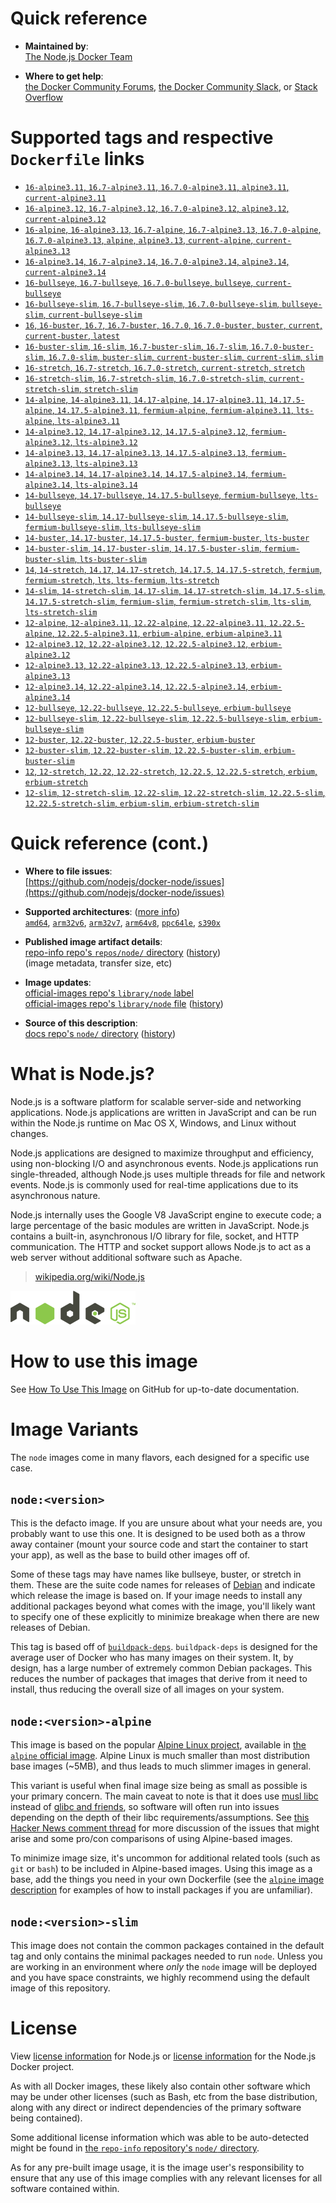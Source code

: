 <!--

********************************************************************************

WARNING:

    DO NOT EDIT "node/README.md"

    IT IS AUTO-GENERATED

    (from the other files in "node/" combined with a set of templates)

********************************************************************************

-->

# Quick reference

-	**Maintained by**:  
	[The Node.js Docker Team](https://github.com/nodejs/docker-node)

-	**Where to get help**:  
	[the Docker Community Forums](https://forums.docker.com/), [the Docker Community Slack](https://dockr.ly/slack), or [Stack Overflow](https://stackoverflow.com/search?tab=newest&q=docker)

# Supported tags and respective `Dockerfile` links

-	[`16-alpine3.11`, `16.7-alpine3.11`, `16.7.0-alpine3.11`, `alpine3.11`, `current-alpine3.11`](https://github.com/nodejs/docker-node/blob/706364e992c4bc7c390db61f39ac7985f23986d0/16/alpine3.11/Dockerfile)
-	[`16-alpine3.12`, `16.7-alpine3.12`, `16.7.0-alpine3.12`, `alpine3.12`, `current-alpine3.12`](https://github.com/nodejs/docker-node/blob/706364e992c4bc7c390db61f39ac7985f23986d0/16/alpine3.12/Dockerfile)
-	[`16-alpine`, `16-alpine3.13`, `16.7-alpine`, `16.7-alpine3.13`, `16.7.0-alpine`, `16.7.0-alpine3.13`, `alpine`, `alpine3.13`, `current-alpine`, `current-alpine3.13`](https://github.com/nodejs/docker-node/blob/706364e992c4bc7c390db61f39ac7985f23986d0/16/alpine3.13/Dockerfile)
-	[`16-alpine3.14`, `16.7-alpine3.14`, `16.7.0-alpine3.14`, `alpine3.14`, `current-alpine3.14`](https://github.com/nodejs/docker-node/blob/706364e992c4bc7c390db61f39ac7985f23986d0/16/alpine3.14/Dockerfile)
-	[`16-bullseye`, `16.7-bullseye`, `16.7.0-bullseye`, `bullseye`, `current-bullseye`](https://github.com/nodejs/docker-node/blob/706364e992c4bc7c390db61f39ac7985f23986d0/16/bullseye/Dockerfile)
-	[`16-bullseye-slim`, `16.7-bullseye-slim`, `16.7.0-bullseye-slim`, `bullseye-slim`, `current-bullseye-slim`](https://github.com/nodejs/docker-node/blob/706364e992c4bc7c390db61f39ac7985f23986d0/16/bullseye-slim/Dockerfile)
-	[`16`, `16-buster`, `16.7`, `16.7-buster`, `16.7.0`, `16.7.0-buster`, `buster`, `current`, `current-buster`, `latest`](https://github.com/nodejs/docker-node/blob/706364e992c4bc7c390db61f39ac7985f23986d0/16/buster/Dockerfile)
-	[`16-buster-slim`, `16-slim`, `16.7-buster-slim`, `16.7-slim`, `16.7.0-buster-slim`, `16.7.0-slim`, `buster-slim`, `current-buster-slim`, `current-slim`, `slim`](https://github.com/nodejs/docker-node/blob/706364e992c4bc7c390db61f39ac7985f23986d0/16/buster-slim/Dockerfile)
-	[`16-stretch`, `16.7-stretch`, `16.7.0-stretch`, `current-stretch`, `stretch`](https://github.com/nodejs/docker-node/blob/706364e992c4bc7c390db61f39ac7985f23986d0/16/stretch/Dockerfile)
-	[`16-stretch-slim`, `16.7-stretch-slim`, `16.7.0-stretch-slim`, `current-stretch-slim`, `stretch-slim`](https://github.com/nodejs/docker-node/blob/706364e992c4bc7c390db61f39ac7985f23986d0/16/stretch-slim/Dockerfile)
-	[`14-alpine`, `14-alpine3.11`, `14.17-alpine`, `14.17-alpine3.11`, `14.17.5-alpine`, `14.17.5-alpine3.11`, `fermium-alpine`, `fermium-alpine3.11`, `lts-alpine`, `lts-alpine3.11`](https://github.com/nodejs/docker-node/blob/a16a841095bcefefaf0ec43ba39f91fc788b03d4/14/alpine3.11/Dockerfile)
-	[`14-alpine3.12`, `14.17-alpine3.12`, `14.17.5-alpine3.12`, `fermium-alpine3.12`, `lts-alpine3.12`](https://github.com/nodejs/docker-node/blob/a16a841095bcefefaf0ec43ba39f91fc788b03d4/14/alpine3.12/Dockerfile)
-	[`14-alpine3.13`, `14.17-alpine3.13`, `14.17.5-alpine3.13`, `fermium-alpine3.13`, `lts-alpine3.13`](https://github.com/nodejs/docker-node/blob/a16a841095bcefefaf0ec43ba39f91fc788b03d4/14/alpine3.13/Dockerfile)
-	[`14-alpine3.14`, `14.17-alpine3.14`, `14.17.5-alpine3.14`, `fermium-alpine3.14`, `lts-alpine3.14`](https://github.com/nodejs/docker-node/blob/a16a841095bcefefaf0ec43ba39f91fc788b03d4/14/alpine3.14/Dockerfile)
-	[`14-bullseye`, `14.17-bullseye`, `14.17.5-bullseye`, `fermium-bullseye`, `lts-bullseye`](https://github.com/nodejs/docker-node/blob/ceafcc63d4dd5e03d8ab111639edf1ec7fcd45b6/14/bullseye/Dockerfile)
-	[`14-bullseye-slim`, `14.17-bullseye-slim`, `14.17.5-bullseye-slim`, `fermium-bullseye-slim`, `lts-bullseye-slim`](https://github.com/nodejs/docker-node/blob/ceafcc63d4dd5e03d8ab111639edf1ec7fcd45b6/14/bullseye-slim/Dockerfile)
-	[`14-buster`, `14.17-buster`, `14.17.5-buster`, `fermium-buster`, `lts-buster`](https://github.com/nodejs/docker-node/blob/a16a841095bcefefaf0ec43ba39f91fc788b03d4/14/buster/Dockerfile)
-	[`14-buster-slim`, `14.17-buster-slim`, `14.17.5-buster-slim`, `fermium-buster-slim`, `lts-buster-slim`](https://github.com/nodejs/docker-node/blob/a16a841095bcefefaf0ec43ba39f91fc788b03d4/14/buster-slim/Dockerfile)
-	[`14`, `14-stretch`, `14.17`, `14.17-stretch`, `14.17.5`, `14.17.5-stretch`, `fermium`, `fermium-stretch`, `lts`, `lts-fermium`, `lts-stretch`](https://github.com/nodejs/docker-node/blob/a16a841095bcefefaf0ec43ba39f91fc788b03d4/14/stretch/Dockerfile)
-	[`14-slim`, `14-stretch-slim`, `14.17-slim`, `14.17-stretch-slim`, `14.17.5-slim`, `14.17.5-stretch-slim`, `fermium-slim`, `fermium-stretch-slim`, `lts-slim`, `lts-stretch-slim`](https://github.com/nodejs/docker-node/blob/a16a841095bcefefaf0ec43ba39f91fc788b03d4/14/stretch-slim/Dockerfile)
-	[`12-alpine`, `12-alpine3.11`, `12.22-alpine`, `12.22-alpine3.11`, `12.22.5-alpine`, `12.22.5-alpine3.11`, `erbium-alpine`, `erbium-alpine3.11`](https://github.com/nodejs/docker-node/blob/a16a841095bcefefaf0ec43ba39f91fc788b03d4/12/alpine3.11/Dockerfile)
-	[`12-alpine3.12`, `12.22-alpine3.12`, `12.22.5-alpine3.12`, `erbium-alpine3.12`](https://github.com/nodejs/docker-node/blob/a16a841095bcefefaf0ec43ba39f91fc788b03d4/12/alpine3.12/Dockerfile)
-	[`12-alpine3.13`, `12.22-alpine3.13`, `12.22.5-alpine3.13`, `erbium-alpine3.13`](https://github.com/nodejs/docker-node/blob/a16a841095bcefefaf0ec43ba39f91fc788b03d4/12/alpine3.13/Dockerfile)
-	[`12-alpine3.14`, `12.22-alpine3.14`, `12.22.5-alpine3.14`, `erbium-alpine3.14`](https://github.com/nodejs/docker-node/blob/a16a841095bcefefaf0ec43ba39f91fc788b03d4/12/alpine3.14/Dockerfile)
-	[`12-bullseye`, `12.22-bullseye`, `12.22.5-bullseye`, `erbium-bullseye`](https://github.com/nodejs/docker-node/blob/ceafcc63d4dd5e03d8ab111639edf1ec7fcd45b6/12/bullseye/Dockerfile)
-	[`12-bullseye-slim`, `12.22-bullseye-slim`, `12.22.5-bullseye-slim`, `erbium-bullseye-slim`](https://github.com/nodejs/docker-node/blob/ceafcc63d4dd5e03d8ab111639edf1ec7fcd45b6/12/bullseye-slim/Dockerfile)
-	[`12-buster`, `12.22-buster`, `12.22.5-buster`, `erbium-buster`](https://github.com/nodejs/docker-node/blob/a16a841095bcefefaf0ec43ba39f91fc788b03d4/12/buster/Dockerfile)
-	[`12-buster-slim`, `12.22-buster-slim`, `12.22.5-buster-slim`, `erbium-buster-slim`](https://github.com/nodejs/docker-node/blob/a16a841095bcefefaf0ec43ba39f91fc788b03d4/12/buster-slim/Dockerfile)
-	[`12`, `12-stretch`, `12.22`, `12.22-stretch`, `12.22.5`, `12.22.5-stretch`, `erbium`, `erbium-stretch`](https://github.com/nodejs/docker-node/blob/a16a841095bcefefaf0ec43ba39f91fc788b03d4/12/stretch/Dockerfile)
-	[`12-slim`, `12-stretch-slim`, `12.22-slim`, `12.22-stretch-slim`, `12.22.5-slim`, `12.22.5-stretch-slim`, `erbium-slim`, `erbium-stretch-slim`](https://github.com/nodejs/docker-node/blob/a16a841095bcefefaf0ec43ba39f91fc788b03d4/12/stretch-slim/Dockerfile)

# Quick reference (cont.)

-	**Where to file issues**:  
	[https://github.com/nodejs/docker-node/issues](https://github.com/nodejs/docker-node/issues)

-	**Supported architectures**: ([more info](https://github.com/docker-library/official-images#architectures-other-than-amd64))  
	[`amd64`](https://hub.docker.com/r/amd64/node/), [`arm32v6`](https://hub.docker.com/r/arm32v6/node/), [`arm32v7`](https://hub.docker.com/r/arm32v7/node/), [`arm64v8`](https://hub.docker.com/r/arm64v8/node/), [`ppc64le`](https://hub.docker.com/r/ppc64le/node/), [`s390x`](https://hub.docker.com/r/s390x/node/)

-	**Published image artifact details**:  
	[repo-info repo's `repos/node/` directory](https://github.com/docker-library/repo-info/blob/master/repos/node) ([history](https://github.com/docker-library/repo-info/commits/master/repos/node))  
	(image metadata, transfer size, etc)

-	**Image updates**:  
	[official-images repo's `library/node` label](https://github.com/docker-library/official-images/issues?q=label%3Alibrary%2Fnode)  
	[official-images repo's `library/node` file](https://github.com/docker-library/official-images/blob/master/library/node) ([history](https://github.com/docker-library/official-images/commits/master/library/node))

-	**Source of this description**:  
	[docs repo's `node/` directory](https://github.com/docker-library/docs/tree/master/node) ([history](https://github.com/docker-library/docs/commits/master/node))

# What is Node.js?

Node.js is a software platform for scalable server-side and networking applications. Node.js applications are written in JavaScript and can be run within the Node.js runtime on Mac OS X, Windows, and Linux without changes.

Node.js applications are designed to maximize throughput and efficiency, using non-blocking I/O and asynchronous events. Node.js applications run single-threaded, although Node.js uses multiple threads for file and network events. Node.js is commonly used for real-time applications due to its asynchronous nature.

Node.js internally uses the Google V8 JavaScript engine to execute code; a large percentage of the basic modules are written in JavaScript. Node.js contains a built-in, asynchronous I/O library for file, socket, and HTTP communication. The HTTP and socket support allows Node.js to act as a web server without additional software such as Apache.

> [wikipedia.org/wiki/Node.js](https://en.wikipedia.org/wiki/Node.js)

![logo](https://raw.githubusercontent.com/docker-library/docs/01c12653951b2fe592c1f93a13b4e289ada0e3a1/node/logo.png)

# How to use this image

See [How To Use This Image](https://github.com/nodejs/docker-node/blob/master/README.md#how-to-use-this-image) on GitHub for up-to-date documentation.

# Image Variants

The `node` images come in many flavors, each designed for a specific use case.

## `node:<version>`

This is the defacto image. If you are unsure about what your needs are, you probably want to use this one. It is designed to be used both as a throw away container (mount your source code and start the container to start your app), as well as the base to build other images off of.

Some of these tags may have names like bullseye, buster, or stretch in them. These are the suite code names for releases of [Debian](https://wiki.debian.org/DebianReleases) and indicate which release the image is based on. If your image needs to install any additional packages beyond what comes with the image, you'll likely want to specify one of these explicitly to minimize breakage when there are new releases of Debian.

This tag is based off of [`buildpack-deps`](https://hub.docker.com/_/buildpack-deps/). `buildpack-deps` is designed for the average user of Docker who has many images on their system. It, by design, has a large number of extremely common Debian packages. This reduces the number of packages that images that derive from it need to install, thus reducing the overall size of all images on your system.

## `node:<version>-alpine`

This image is based on the popular [Alpine Linux project](https://alpinelinux.org), available in [the `alpine` official image](https://hub.docker.com/_/alpine). Alpine Linux is much smaller than most distribution base images (~5MB), and thus leads to much slimmer images in general.

This variant is useful when final image size being as small as possible is your primary concern. The main caveat to note is that it does use [musl libc](https://musl.libc.org) instead of [glibc and friends](https://www.etalabs.net/compare_libcs.html), so software will often run into issues depending on the depth of their libc requirements/assumptions. See [this Hacker News comment thread](https://news.ycombinator.com/item?id=10782897) for more discussion of the issues that might arise and some pro/con comparisons of using Alpine-based images.

To minimize image size, it's uncommon for additional related tools (such as `git` or `bash`) to be included in Alpine-based images. Using this image as a base, add the things you need in your own Dockerfile (see the [`alpine` image description](https://hub.docker.com/_/alpine/) for examples of how to install packages if you are unfamiliar).

## `node:<version>-slim`

This image does not contain the common packages contained in the default tag and only contains the minimal packages needed to run `node`. Unless you are working in an environment where *only* the `node` image will be deployed and you have space constraints, we highly recommend using the default image of this repository.

# License

View [license information](https://github.com/nodejs/node/blob/master/LICENSE) for Node.js or [license information](https://github.com/nodejs/docker-node/blob/master/LICENSE) for the Node.js Docker project.

As with all Docker images, these likely also contain other software which may be under other licenses (such as Bash, etc from the base distribution, along with any direct or indirect dependencies of the primary software being contained).

Some additional license information which was able to be auto-detected might be found in [the `repo-info` repository's `node/` directory](https://github.com/docker-library/repo-info/tree/master/repos/node).

As for any pre-built image usage, it is the image user's responsibility to ensure that any use of this image complies with any relevant licenses for all software contained within.
